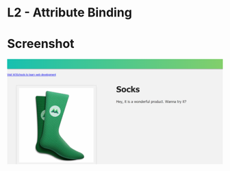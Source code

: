 # L2 - Attribute Binding

# Screenshot

![This is a screenshot of the implemented page](https://github.com/AyushGupta51379/Web_Development/blob/master/Learning_Vue_js/vue_mastery/intro_to_vue3/L2/Screenshot.PNG)
